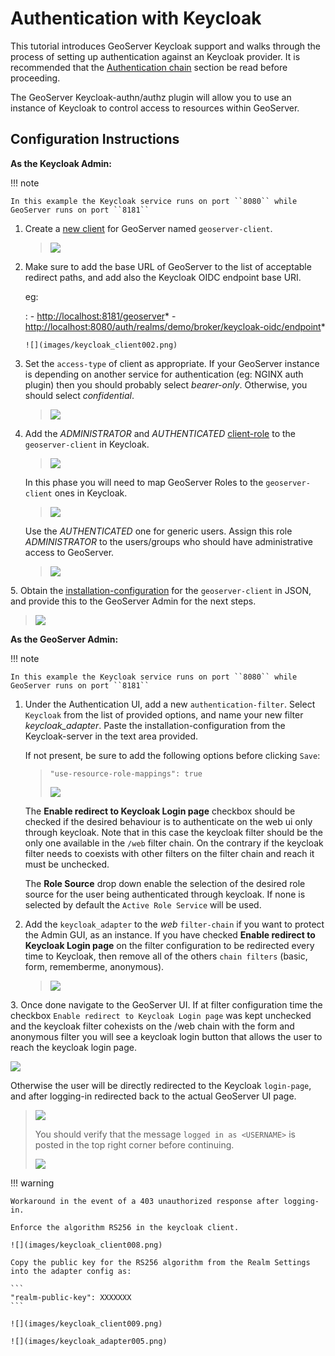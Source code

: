# Authentication with Keycloak

This tutorial introduces GeoServer Keycloak support and walks through the process of setting up authentication against an Keycloak provider. It is recommended that the [Authentication chain](../../security/auth/chain.md) section be read before proceeding.

The GeoServer Keycloak-authn/authz plugin will allow you to use an instance of Keycloak to control access to resources within GeoServer.

## Configuration Instructions

**As the Keycloak Admin:**

!!! note

    In this example the Keycloak service runs on port ``8080`` while GeoServer runs on port ``8181``

1.  Create a [new client](http://www.keycloak.org/docs/3.3/authorization_services/topics/resource-server/create-client.html) for GeoServer named ``geoserver-client``.

    > ![](images/keycloak_client001.png)

2.  Make sure to add the base URL of GeoServer to the list of acceptable redirect paths, and add also the Keycloak OIDC endpoint base URI.

    eg:

    :   -   <http://localhost:8181/geoserver>*
        -   <http://localhost:8080/auth/realms/demo/broker/keycloak-oidc/endpoint>*

        ![](images/keycloak_client002.png)

3.  Set the ``access-type`` of client as appropriate. If your GeoServer instance is depending on another service for authentication (eg: NGINX auth plugin) then you should probably select *bearer-only*. Otherwise, you should select *confidential*.

    > ![](images/keycloak_client003.png)

4.  Add the *ADMINISTRATOR* and *AUTHENTICATED* [client-role](http://www.keycloak.org/docs/2.5/server_admin/topics/roles/client-roles.html) to the ``geoserver-client`` in Keycloak.

    > ![](images/keycloak_client004.png)

    In this phase you will need to map GeoServer Roles to the ``geoserver-client`` ones in Keycloak.

    > ![](images/keycloak_client005.png)

    Use the *AUTHENTICATED* one for generic users. Assign this role *ADMINISTRATOR* to the users/groups who should have administrative access to GeoServer.

    > ![](images/keycloak_client006.png)

5\. Obtain the [installation-configuration](http://www.keycloak.org/docs/3.2/server_admin/topics/clients/installation.html) for the ``geoserver-client`` in JSON, and provide this to the GeoServer Admin for the next steps.

> ![](images/keycloak_client007.png)

**As the GeoServer Admin:**

!!! note

    In this example the Keycloak service runs on port ``8080`` while GeoServer runs on port ``8181``

1.  Under the Authentication UI, add a new ``authentication-filter``. Select ``Keycloak`` from the list of provided options, and name your new filter *keycloak_adapter*. Paste the installation-configuration from the Keycloak-server in the text area provided.

    If not present, be sure to add the following options before clicking `Save`:

    > ``` 
    > "use-resource-role-mappings": true
    > ```
    >
    > ![](images/keycloak_adapter001.png)

    The **Enable redirect to Keycloak Login page** checkbox should be checked if the desired behaviour is to authenticate on the web ui only through keycloak. Note that in this case the keycloak filter should be the only one available in the `/web` filter chain. On the contrary if the keycloak filter needs to coexists with other filters on the filter chain and reach it must be unchecked.

    The **Role Source** drop down enable the selection of the desired role source for the user being authenticated through keycloak. If none is selected by default the `Active Role Service` will be used.

2.  Add the ``keycloak_adapter`` to the *web* ``filter-chain`` if you want to protect the Admin GUI, as an instance. If you have checked **Enable redirect to Keycloak Login page** on the filter configuration to be redirected every time to Keycloak, then remove all of the others ``chain filters`` (basic, form, rememberme, anonymous).

    > ![](images/keycloak_adapter002.png)

3\. Once done navigate to the GeoServer UI. If at filter configuration time the checkbox `Enable redirect to Keycloak Login page` was kept unchecked and the keycloak filter cohexists on the /web chain with the form and anonymous filter you will see a keycloak login button that allows the user to reach the keycloak login page.

![](images/keycloak_login.png)

Otherwise the user will be directly redirected to the Keycloak ``login-page``, and after logging-in redirected back to the actual GeoServer UI page.

> ![](images/keycloak_adapter003.png)
>
> You should verify that the message ``logged in as <USERNAME>`` is posted in the top right corner before continuing.
>
> ![](images/keycloak_adapter004.png)

!!! warning

    Workaround in the event of a 403 unauthorized response after logging-in.
    
    Enforce the algorithm RS256 in the keycloak client.
    
    ![](images/keycloak_client008.png)
    
    Copy the public key for the RS256 algorithm from the Realm Settings into the adapter config as:
    
    ``` 
    "realm-public-key": XXXXXXX
    ```
    
    ![](images/keycloak_client009.png)
    
    ![](images/keycloak_adapter005.png)
